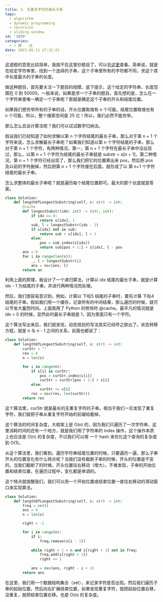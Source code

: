 ```yaml
---
title: 3. 无重复字符的最长子串
tags:
  - algorithm
  - dynamic programming
  - recursion
  - sliding window
id: '1059'
categories:
  - - 算　　法
date: 2021-05-11 17:32:21
---
```


这道题的意思比较简单，我就不在这里抄题目了，可以去[这里](https://leetcode-cn.com/problems/longest-substring-without-repeating-characters/)查看。简单说，就是在给定字符串里，找到一个连续的子串，这个子串里所有的字符都不同，求这个其中长度最大的子串的长度。

做这种题目，首先要关注一下题目的规模，底下提示，这个给定的字符串，长度范围在 0 到 50000。一般来说，如果是求一个子串的题目，首先想的是，怎么在一个字符串里唯一确定一个子串呢？那就是确定这个子串的开头和结尾位置。

如果我们想穷举所有的子串的话，开头位置取值有 n 个可能，结尾位置取值也有 n 个可能，所以，整个搜索空间是 25 亿！所以，我们必然不能穷举。

那么怎么去设计算法呢？我们可以试试数学归纳法。

假设我们已经知道了如何求解以第 n 个字符结尾的最长子串，那么对于第 n + 1 个字符来说，怎么求解最长子串呢？如果我们知道以第 n 个字符结尾的子串，那么对于第 n + 1 个字符，有两种情况，第一，第 n + 1 个字符在最长子串中没出现过，那么，以第 n + 1 个字符为结尾的最长子串就是 substr + s[n + 1]，第二种情况，第 n + 1 个字符已经出现了，那么我们把它的位置算出来 pos，然后把 pos 及以前的字符删掉，然后把第 n + 1 个字符接在后面，就形成了以 第 n+1 个字符结尾的最长子串。

怎么求整体的最长子串呢？就是遍历每个结尾位置即可。最大的那个长度就是答案。

```python
class Solution:
    def lengthOfLongestSubstring(self, s: str) -> int:
        @cache
        def longestSubstr(idx: int) -> (str, int):
            if idx == 0:
                return s[idx], 1
            sub, l = longestSubstr(idx - 1)
            if s[idx] not in sub:
                return sub + s[idx], l + 1
            else:
                pos = sub.index(s[idx])
                return sub[pos + 1:] + s[idx], l - pos
        ans = 0
        for i in range(len(s)):
            _, l = longestSubstr(i)
            ans = max(ans, l)
        return an
```

利用上面的原理，我设计了一个递归算法，计算以 idx 结尾的最长子串，就是计算 idx - 1 为结尾的子串，并进行两种情况而处理。

然后，我们很容易意识到，例如，计算以 下标5 结尾的子串时，要先计算 下标4 结尾的子串。假如我们用一个缓存，记录所有的中间结果，那么遍历的时候，就可以节省大量而时间。上面我用了 Python 的修饰符 @cache。最平凡的情况就是 idx = 0 的时候，显然此时最长子串就是 1，因为里面只有一个字符。

这个算法写出来后，我们就发现，动态规划的写法其实已经呼之欲出了。状态转移方程，就是 n 与 n - 1 之间的关系，前面也都说了：

```python
class Solution:
    def lengthOfLongestSubstring(self, s: str) -> int:
        curStr = ""
        res = 0
        n = len(s)

        for i in range(n):
            if s[i] in curStr:
                pos = curStr.index(s[i])
                curStr = curStr[pos + 1:] + s[i]
            else:
                curStr += s[i]
            res = max(res, len(curStr))
        return res
```

这个算法里，curStr 就是最长的无重复字符的子串。相当于我们一旦发现了重复字符，我们就把子串从重复字符开始的前缀给截掉。

这个算法的时间复杂度，大框架上是 O(n) 的，因为我们只遍历了一次字符串，这里消耗时间的还有一个地方，就是我们用了字符串的 index 操作，这个操作本质上也应该是 O(n) 的复杂度，不过我们可以用 一个 hash 来优化这个查询的复杂度到 O(1)。

从这个算法里，我们看到，遍历字符串结尾位置的时候，只要遍历一遍，那么子串开头的位置变化有什么特点呢？当我们没有截断子串的时候，开头的位置是不变的，当我们截断了的时候，开头位置往右移动（增大）。不难发现，子串的开始位置和结束位置，在遍历过程中，变化都是单调的。

这个特点就提醒我们，我们可以用一个开始位置或结束位置一直往右移动的滑动窗口来实现算法。

```python
class Solution:
    def lengthOfLongestSubstring(self, s: str) -> int:
        freq = set()
        ans = 0
        n = len(s)

        right = -1

        for i in range(n):
            if i:
                freq.remove(s[i - 1])
            
            while right + 1 < n and s[right + 1] not in freq:
                freq.add(s[right + 1])
                right += 1
            
            ans = max(ans, right - i + 1)
        return ans
```

在这里，我们用一个数据结构集合（set），来记录字符是否出现。然后我们遍历子串的起始位置，然后向右扩展结束位置，如果发现重复字符，就把起始位置右移，没重复，就把结束位置右移。也是 O(n) 的复杂度。